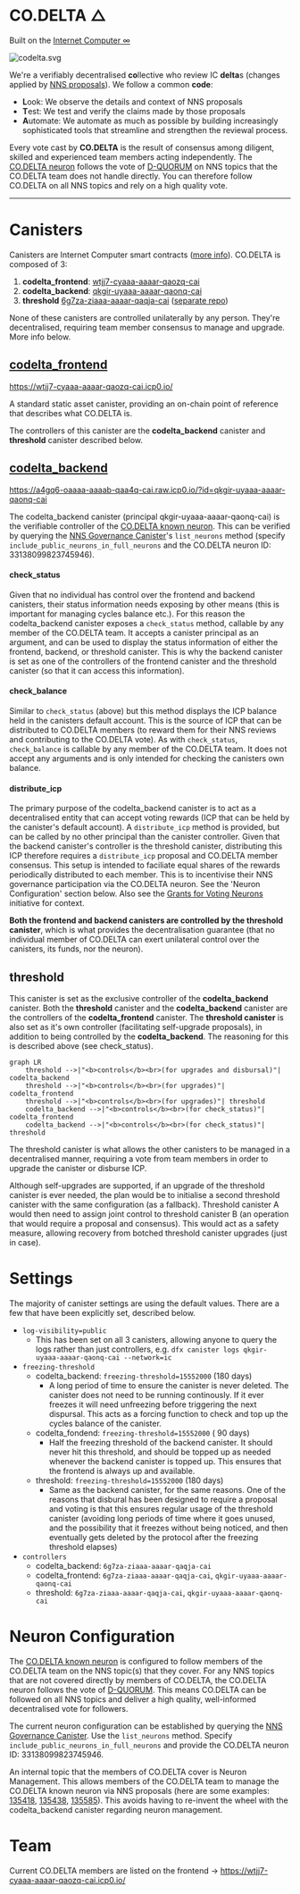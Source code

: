 # CO.DELTA △
Built on the [Internet Computer ∞](https://internetcomputer.org/) 

![codelta.svg](https://wtjj7-cyaaa-aaaar-qaozq-cai.icp0.io/codelta.svg)

We're a verifiably decentralised **co**llective who review IC **delta**s (changes applied by [NNS proposals](https://dashboard.internetcomputer.org/governance?s=100&topic=TOPIC_API_BOUNDARY_NODE_MANAGEMENT|TOPIC_APPLICATION_CANISTER_MANAGEMENT|TOPIC_GOVERNANCE|TOPIC_IC_OS_VERSION_DEPLOYMENT|TOPIC_IC_OS_VERSION_ELECTION|TOPIC_KYC|TOPIC_NETWORK_ECONOMICS|TOPIC_NODE_ADMIN|TOPIC_NODE_PROVIDER_REWARDS|TOPIC_PARTICIPANT_MANAGEMENT|TOPIC_PROTOCOL_CANISTER_MANAGEMENT|TOPIC_SERVICE_NERVOUS_SYSTEM_MANAGEMENT|TOPIC_SNS_AND_COMMUNITY_FUND|TOPIC_SUBNET_MANAGEMENT|TOPIC_SUBNET_RENTAL|TOPIC_SYSTEM_CANISTER_MANAGEMENT)). We follow a common **code**:

- **L**ook: We observe the details and context of NNS proposals
- **T**est: We test and verify the claims made by those proposals
- **A**utomate: We automate as much as possible by building increasingly sophisticated tools that streamline and strengthen the reviewal process.

Every vote cast by **CO.DELTA** is the result of consensus among diligent, skilled and experienced team members acting independently. The [CO.DELTA neuron](https://dashboard.internetcomputer.org/neuron/33138099823745946) follows the vote of [D-QUORUM](https://dashboard.internetcomputer.org/neuron/4713806069430754115) on NNS topics that the CO.DELTA team does not handle directly. You can therefore follow CO.DELTA on all NNS topics and rely on a high quality vote.

-------

# Canisters

Canisters are Internet Computer smart contracts ([more info](https://internetcomputer.org/docs/building-apps/essentials/canisters)). CO.DELTA is composed of 3:

1. **codelta_frontend**: [wtjj7-cyaaa-aaaar-qaozq-cai](https://dashboard.internetcomputer.org/canister/wtjj7-cyaaa-aaaar-qaozq-cai)
2. **codelta_backend**: [qkgir-uyaaa-aaaar-qaonq-cai](https://dashboard.internetcomputer.org/canister/qkgir-uyaaa-aaaar-qaonq-cai)
3. **threshold** [6g7za-ziaaa-aaaar-qaqja-cai](https://dashboard.internetcomputer.org/canister/6g7za-ziaaa-aaaar-qaqja-cai) ([separate repo](https://github.com/aodl/threshold))

None of these canisters are controlled unilaterally by any person. They're decentralised, requiring team member consensus to manage and upgrade. More info below.

## [codelta_frontend](https://dashboard.internetcomputer.org/canister/wtjj7-cyaaa-aaaar-qaozq-cai)

https://wtjj7-cyaaa-aaaar-qaozq-cai.icp0.io/

A standard static asset canister, providing an on-chain point of reference that describes what CO.DELTA is.

The controllers of this canister are the **codelta_backend** canister and **threshold** canister described below.

## [codelta_backend](https://dashboard.internetcomputer.org/canister/qkgir-uyaaa-aaaar-qaonq-cai)

https://a4gq6-oaaaa-aaaab-qaa4q-cai.raw.icp0.io/?id=qkgir-uyaaa-aaaar-qaonq-cai

The codelta_backend canister (principal qkgir-uyaaa-aaaar-qaonq-cai) is the verifiable controller of the [CO.DELTA known neuron](https://dashboard.internetcomputer.org/neuron/33138099823745946). This can be verified by querying the [NNS Governance Canister](https://dashboard.internetcomputer.org/canister/rrkah-fqaaa-aaaaa-aaaaq-cai)'s `list_neurons` method (specify `include_public_neurons_in_full_neurons` and the CO.DELTA neuron ID: 33138099823745946).

#### check_status
Given that no individual has control over the frontend and backend canisters, their status information needs exposing by other means (this is important for managing cycles balance etc.). For this reason the codelta_backend canister exposes a `check_status` method, callable by any member of the CO.DELTA team. It accepts a canister principal as an argument, and can be used to display the status information of either the frontend, backend, or threshold canister. This is why the backend canister is set as one of the controllers of the frontend canister and the threshold canister (so that it can access this information).

#### check_balance
Similar to `check_status` (above) but this method displays the ICP balance held in the canisters default account. This is the source of ICP that can be distributed to CO.DELTA members (to reward them for their NNS reviews and contributing to the CO.DELTA vote). As with `check_status`, `check_balance` is callable by any member of the CO.DELTA team. It does not accept any arguments and is only intended for checking the canisters own balance.

#### distribute_icp
The primary purpose of the codelta_backend canister is to act as a decentralised entity that can accept voting rewards (ICP that can be held by the canister's default account). A `distribute_icp` method is provided, but can be called by no other principal than the canister controller. Given that the backend canister's controller is the threshold canister, distributing this ICP therefore requires a `distribute_icp` proposal and CO.DELTA member consensus. This setup is intended to faciliate equal shares of the rewards periodically distributed to each member. This is to incentivise their NNS governance participation via the CO.DELTA neuron. See the 'Neuron Configuration' section below. Also see the [Grants for Voting Neurons](https://forum.dfinity.org/t/grants-for-voting-neurons/32721) initiative for context.

**Both the frontend and backend canisters are controlled by the threshold canister**, which is what provides the decentralisation guarantee (that no individual member of CO.DELTA can exert unilateral control over the canisters, its funds, nor the neuron).

## threshold

This canister is set as the exclusive controller of the **codelta_backend** canister. Both the **threshold** canister and the **codelta_backend** canister are the controllers of the **codelta_frontend** canister. The **threshold canister** is also set as it's own controller (facilitating self-upgrade proposals), in addition to being controlled by the **codelta_backend**. The reasoning for this is described above (see check_status).

```mermaid
graph LR
    threshold -->|"<b>controls</b><br>(for upgrades and disbursal)"| codelta_backend
    threshold -->|"<b>controls</b><br>(for upgrades)"| codelta_frontend
    threshold -->|"<b>controls</b><br>(for upgrades)"| threshold
    codelta_backend -->|"<b>controls</b><br>(for check_status)"| codelta_frontend
    codelta_backend -->|"<b>controls</b><br>(for check_status)"| threshold
```

The threshold canister is what allows the other canisters to be managed in a decentralised manner, requiring a vote from team members in order to upgrade the canister or disburse ICP.

Although self-upgrades are supported, if an upgrade of the threshold canister is ever needed, the plan would be to initialise a second threshold canister with the same configuration (as a fallback). Threshold canister A would then need to assign joint control to threshold canister B (an operation that would require a proposal and consensus). This would act as a safety measure, allowing recovery from botched threshold canister upgrades (just in case).

# Settings

The majority of canister settings are using the default values. There are a few that have been explicitly set, described below.

- `log-visibility=public`
  - This has been set on all 3 canisters, allowing anyone to query the logs rather than just controllers, e.g. `dfx canister logs qkgir-uyaaa-aaaar-qaonq-cai --network=ic`
- `freezing-threshold`
  - codelta_backend: `freezing-threshold=15552000` (180 days)
    - A long period of time to ensure the canister is never deleted. The canister does not need to be running continously. If it ever freezes it will need unfreezing before triggering the next dispursal. This acts as a forcing function to check and top up the cycles balance of the canister.  
  - codelta_fondend: `freezing-threshold=15552000` ( 90 days)
    - Half the freezing threshold of the backend canister. It should never hit this threshold, and should be topped up as needed whenever the backend canister is topped up. This ensures that the frontend is always up and available.
  - threshold: `freezing-threshold=15552000` (180 days)
    - Same as the backend canister, for the same reasons. One of the reasons that disbural has been designed to require a proposal and voting is that this ensures regular usage of the threshold canister (avoiding long periods of time where it goes unused, and the possibility that it freezes without being noticed, and then eventually gets deleted by the protocol after the freezing threshold elapses)
- `controllers`
  - codelta_backend: `6g7za-ziaaa-aaaar-qaqja-cai`
  - codelta_frontend: `6g7za-ziaaa-aaaar-qaqja-cai`, `qkgir-uyaaa-aaaar-qaonq-cai`
  - threshold: `6g7za-ziaaa-aaaar-qaqja-cai`, `qkgir-uyaaa-aaaar-qaonq-cai`

# Neuron Configuration

The [CO.DELTA known neuron](https://dashboard.internetcomputer.org/neuron/33138099823745946) is configured to follow members of the CO.DELTA team on the NNS topic(s) that they cover. For any NNS topics that are not covered directly by members of CO.DELTA, the CO.DELTA neuron follows the vote of [D-QUORUM](https://dashboard.internetcomputer.org/neuron/4713806069430754115). This means CO.DELTA can be followed on all NNS topics and deliver a high quality, well-informed decentralised vote for followers.

The current neuron configuration can be established by querying the [NNS Governance Canister](https://dashboard.internetcomputer.org/canister/rrkah-fqaaa-aaaaa-aaaaq-cai). Use the `list_neurons` method. Specify `include_public_neurons_in_full_neurons` and provide the CO.DELTA neuron ID: 33138099823745946.

An internal topic that the members of CO.DELTA cover is Neuron Management. This allows members of the CO.DELTA team to manage the CO.DELTA known neuron via NNS proposals (here are some examples: [135418](https://dashboard.internetcomputer.org/proposal/135418), [135438](https://dashboard.internetcomputer.org/proposal/135438), [135585](https://dashboard.internetcomputer.org/proposal/135585)). This avoids having to re-invent the wheel with the codelta_backend canister regarding neuron management.

# Team

Current CO.DELTA members are listed on the frontend -> https://wtjj7-cyaaa-aaaar-qaozq-cai.icp0.io/

